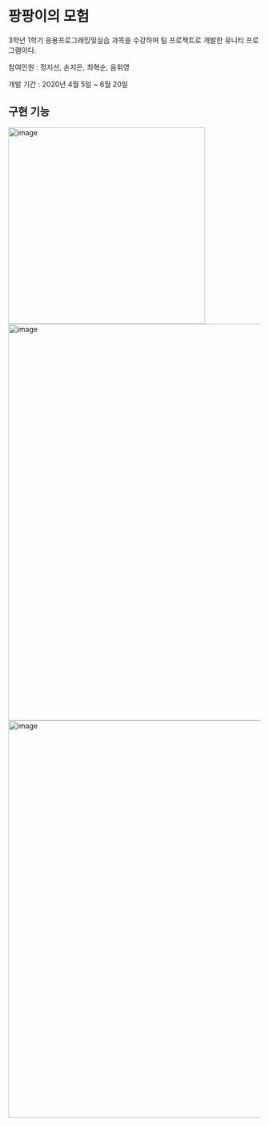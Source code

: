 # 팡팡이의 모험

3학년 1학기 응용프로그래밍및실습 과목을 수강하며 팀 프로젝트로 개발한 유니티 프로그램이다. 

참여인원 : 정지선, 손지은, 최혁순, 음휘영

개발 기간 : 2020년 4월 5일 ~ 6월 20일

## 구현 기능
<img width="393" alt="image" src="https://user-images.githubusercontent.com/76817418/161245687-a3811140-8524-4308-b03e-cf12d13a1a9e.png">

<img width="793" alt="image" src="https://user-images.githubusercontent.com/76817418/161245655-4f710eb9-0dc1-421e-9d65-29dfb0c27212.png">

<img width="794" alt="image" src="https://user-images.githubusercontent.com/76817418/161245818-fac79022-99f4-4c0e-8be6-ce83f8c2104b.png">

